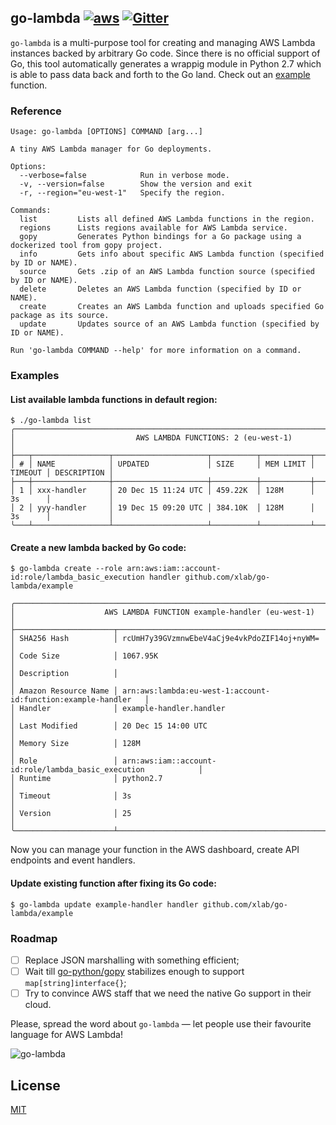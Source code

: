 ## go-lambda [![aws](https://d0.awsstatic.com/logos/aws/AWS_Logo_PoweredBy_127px.png)](https://aws.amazon.com) [![Gitter](https://badges.gitter.im/xlab/go-lambda.svg)](https://gitter.im/xlab/go-lambda?utm_source=badge&utm_medium=badge&utm_campaign=pr-badge)

`go-lambda` is a multi-purpose tool for creating and managing AWS Lambda instances backed by arbitrary Go code. Since there is no official support of Go, this tool automatically generates a wrappig module in Python 2.7 which is able to pass data back and forth to the Go land. Check out an [example](/example/example.go) function.

### Reference

```
Usage: go-lambda [OPTIONS] COMMAND [arg...]

A tiny AWS Lambda manager for Go deployments.

Options:
  --verbose=false            Run in verbose mode.
  -v, --version=false        Show the version and exit
  -r, --region="eu-west-1"   Specify the region.

Commands:
  list         Lists all defined AWS Lambda functions in the region.
  regions      Lists regions available for AWS Lambda service.
  gopy         Generates Python bindings for a Go package using a dockerized tool from gopy project.
  info         Gets info about specific AWS Lambda function (specified by ID or NAME).
  source       Gets .zip of an AWS Lambda function source (specified by ID or NAME).
  delete       Deletes an AWS Lambda function (specified by ID or NAME).
  create       Creates an AWS Lambda function and uploads specified Go package as its source.
  update       Updates source of an AWS Lambda function (specified by ID or NAME).

Run 'go-lambda COMMAND --help' for more information on a command.
```

### Examples

#### List available lambda functions in default region:

```
$ ./go-lambda list
╭──────────────────────────────────────────────────────────────────────────────────────────╮
│                           AWS LAMBDA FUNCTIONS: 2 (eu-west-1)                            │
├───┬─────────────────┬─────────────────────┬──────────┬───────────┬─────────┬─────────────┤
│ # │ NAME            │ UPDATED             │ SIZE     │ MEM LIMIT │ TIMEOUT │ DESCRIPTION │
├───┼─────────────────┼─────────────────────┼──────────┼───────────┼─────────┼─────────────┤
│ 1 │ xxx-handler     │ 20 Dec 15 11:24 UTC │ 459.22K  │ 128M      │ 3s      │             │
│ 2 │ yyy-handler     │ 19 Dec 15 09:20 UTC │ 384.10K  │ 128M      │ 3s      │             │
╰───┴─────────────────┴─────────────────────┴──────────┴───────────┴─────────┴─────────────╯
```

#### Create a new lambda backed by Go code:

```
$ go-lambda create --role arn:aws:iam::account-id:role/lambda_basic_execution handler github.com/xlab/go-lambda/example

╭───────────────────────────────────────────────────────────────────────────────────────╮
│                    AWS LAMBDA FUNCTION example-handler (eu-west-1)                    │
├──────────────────────┬────────────────────────────────────────────────────────────────┤
│ SHA256 Hash          │ rcUmH7y39GVzmnwEbeV4aCj9e4vkPdoZIF14oj+nyWM=                   │
│ Code Size            │ 1067.95K                                                       │
│ Description          │                                                                │
│ Amazon Resource Name │ arn:aws:lambda:eu-west-1:account-id:function:example-handler   │
│ Handler              │ example-handler.handler                                        │
│ Last Modified        │ 20 Dec 15 14:00 UTC                                            │
│ Memory Size          │ 128M                                                           │
│ Role                 │ arn:aws:iam::account-id:role/lambda_basic_execution            │
│ Runtime              │ python2.7                                                      │
│ Timeout              │ 3s                                                             │
│ Version              │ 25                                                             │
╰──────────────────────┴────────────────────────────────────────────────────────────────╯
```

Now you can manage your function in the AWS dashboard, create API endpoints and event handlers.

#### Update existing function after fixing its Go code:

```
$ go-lambda update example-handler handler github.com/xlab/go-lambda/example
```

### Roadmap

- [ ] Replace JSON marshalling with something efficient;
- [ ] Wait till [go-python/gopy](https://github.com/go-python/gopy) stabilizes enough to support `map[string]interface{}`;
- [ ] Try to convince AWS staff that we need the native Go support in their cloud.

Please, spread the word about `go-lambda` — let people use their favourite language for AWS Lambda!

![go-lambda](http://cl.ly/1w1U1n3w3W2n/go-lamda-alt.png)

## License

[MIT](/LICENSE)

